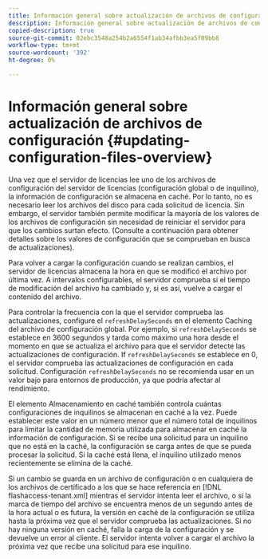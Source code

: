 ```yaml
---
title: Información general sobre actualización de archivos de configuración
description: Información general sobre actualización de archivos de configuración
copied-description: true
source-git-commit: 02ebc3548a254b2a6554f1ab34afbb3ea5f09bb8
workflow-type: tm+mt
source-wordcount: '392'
ht-degree: 0%

---
```


# Información general sobre actualización de archivos de configuración {#updating-configuration-files-overview}

Una vez que el servidor de licencias lee uno de los archivos de configuración del servidor de licencias (configuración global o de inquilino), la información de configuración se almacena en caché. Por lo tanto, no es necesario leer los archivos del disco para cada solicitud de licencia. Sin embargo, el servidor también permite modificar la mayoría de los valores de los archivos de configuración sin necesidad de reiniciar el servidor para que los cambios surtan efecto. (Consulte a continuación para obtener detalles sobre los valores de configuración que se comprueban en busca de actualizaciones).

Para volver a cargar la configuración cuando se realizan cambios, el servidor de licencias almacena la hora en que se modificó el archivo por última vez. A intervalos configurables, el servidor comprueba si el tiempo de modificación del archivo ha cambiado y, si es así, vuelve a cargar el contenido del archivo.

Para controlar la frecuencia con la que el servidor comprueba las actualizaciones, configure el `refreshDelaySeconds` en el elemento Caching del archivo de configuración global. Por ejemplo, si `refreshDelaySeconds` se establece en 3600 segundos y tarda como máximo una hora desde el momento en que se actualiza el archivo para que el servidor detecte las actualizaciones de configuración. If `refreshDelaySeconds` se establece en 0, el servidor comprueba las actualizaciones de configuración en cada solicitud. Configuración `refreshDelaySeconds` no se recomienda usar en un valor bajo para entornos de producción, ya que podría afectar al rendimiento.

El elemento Almacenamiento en caché también controla cuántas configuraciones de inquilinos se almacenan en caché a la vez. Puede establecer este valor en un número menor que el número total de inquilinos para limitar la cantidad de memoria utilizada para almacenar en caché la información de configuración. Si se recibe una solicitud para un inquilino que no está en la caché, la configuración se carga antes de que se pueda procesar la solicitud. Si la caché está llena, el inquilino utilizado menos recientemente se elimina de la caché.

Si un cambio se guarda en un archivo de configuración o en cualquiera de los archivos de certificado a los que se hace referencia en [!DNL flashaccess-tenant.xml] mientras el servidor intenta leer el archivo, o si la marca de tiempo del archivo se encuentra menos de un segundo antes de la hora actual o es futura, la versión en caché de la configuración se utiliza hasta la próxima vez que el servidor comprueba las actualizaciones. Si no hay ninguna versión en caché, falla la carga de la configuración y se devuelve un error al cliente. El servidor intenta volver a cargar el archivo la próxima vez que recibe una solicitud para ese inquilino.
